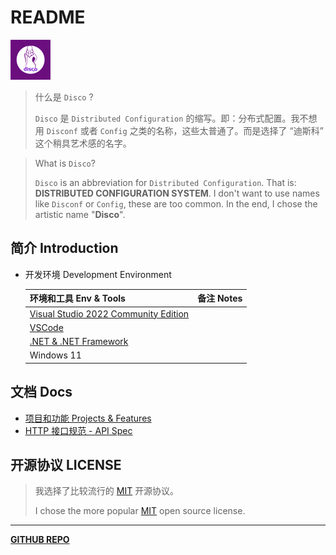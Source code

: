 # README

![Disco](assets/Avatar/Disco-64.png)

> 什么是 `Disco` ?
> 
> `Disco` 是 `Distributed Configuration` 的缩写。即：分布式配置。我不想用 `Disconf` 或者 `Config` 之类的名称，这些太普通了。而是选择了 “迪斯科” 这个稍具艺术感的名字。

> What is `Disco`?
> 
> `Disco` is an abbreviation for `Distributed Configuration`. That is: **DISTRIBUTED CONFIGURATION SYSTEM**. I don't want to use names like `Disconf` or `Config`, these are too common. In the end, I chose the artistic name "**Disco**".

## 简介 Introduction

- 开发环境 Development Environment
  
  | 环境和工具 Env & Tools                                    | 备注 Notes |
  | ---------------------------------------------------- | -------- |
  | [Visual Studio 2022 Community Edition][visualstudio] |          |
  | [VSCode][vscode]                                     |          |
  | [.NET & .NET Framework][dotnet]                      |          |
  | Windows 11                                           |          |

## 文档 Docs

- [项目和功能 Projects & Features](docs/projects-and-features.md)
- [HTTP 接口规范 - API Spec](docs/api-spec.md)

## 开源协议 LICENSE

> 我选择了比较流行的 [MIT][license] 开源协议。
> 
> I chose the more popular [MIT][license] open source license.

[license]: ./LICENSE.md
[visualstudio]: https://visualstudio.microsoft.com/
[vscode]: https://code.visualstudio.com/
[dotnet]: https://dotnet.microsoft.com/zh-cn/download

---

**[GITHUB REPO](https://github.com/disco-solution/sdk)**

